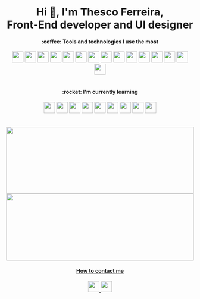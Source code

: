 ### <h1 align="center">Hi 👋, I'm Thesco Ferreira, <br> Front-End developer and UI designer</h1> 



 <h4 align="center">:coffee: Tools and technologies I use the most</h4>
 
 <div align="center">
  <img src="https://cdn.jsdelivr.net/gh/devicons/devicon/icons/html5/html5-original.svg" width="30" height"30" /> 
  <img src="https://cdn.jsdelivr.net/gh/devicons/devicon/icons/css3/css3-original.svg" width="30" height40"30" />
  <img src="https://cdn.jsdelivr.net/gh/devicons/devicon/icons/javascript/javascript-original.svg" width="30" height"30" />
  <img src="https://cdn.jsdelivr.net/gh/devicons/devicon/icons/react/react-original.svg" width="30" height"30" />
  <img src="https://cdn.jsdelivr.net/gh/devicons/devicon/icons/nextjs/nextjs-original.svg" width="30" height"30" />
  <img src="https://cdn.jsdelivr.net/gh/devicons/devicon/icons/bootstrap/bootstrap-original.svg" width="30" height"30" />
  <img src="https://cdn.jsdelivr.net/gh/devicons/devicon/icons/git/git-original.svg" width="30" height"30" />
  <img src="https://cdn.jsdelivr.net/gh/devicons/devicon/icons/npm/npm-original-wordmark.svg"  width="30" height"30" />       
  <img src="https://cdn.jsdelivr.net/gh/devicons/devicon/icons/figma/figma-original.svg" width="30" height"30" />
  <img src="https://cdn.jsdelivr.net/gh/devicons/devicon/icons/xd/xd-plain.svg" width="30" height"30" />
  <img src="https://cdn.jsdelivr.net/gh/devicons/devicon/icons/illustrator/illustrator-plain.svg" width="30" height"30" />
  <img src="https://cdn.jsdelivr.net/gh/devicons/devicon/icons/photoshop/photoshop-plain.svg" width="30" height"30" />
  <img src="https://cdn.jsdelivr.net/gh/devicons/devicon/icons/wordpress/wordpress-original.svg" width="30" height"30 />
  <img src="https://cdn.jsdelivr.net/gh/devicons/devicon/icons/woocommerce/woocommerce-original.svg" width="30" height"30" />
  <img src="https://cdn.jsdelivr.net/gh/devicons/devicon/icons/vscode/vscode-original.svg" width="30" height"30" />

 </div>
 
 <br>

 <h4 align="center">:rocket: I'm currently learning</h4>
 
 <div align="center">
  <img src="https://cdn.jsdelivr.net/gh/devicons/devicon/icons/javascript/javascript-original.svg" width="30" height"30" />
  <img src="https://cdn.jsdelivr.net/gh/devicons/devicon/icons/react/react-original.svg" width="30" height"30" />
  <img src="https://cdn.jsdelivr.net/gh/devicons/devicon/icons/nextjs/nextjs-original.svg" width="30" height"30" />
  <img src="https://cdn.jsdelivr.net/gh/devicons/devicon/icons/typescript/typescript-original.svg" width="30" height"30" />
  <img src="https://cdn.jsdelivr.net/gh/devicons/devicon/icons/tailwindcss/tailwindcss-plain.svg" width="30" height"30" />
  <img src="https://cdn.jsdelivr.net/gh/devicons/devicon/icons/graphql/graphql-plain.svg" width="30" height"30" />
  <img src="https://cdn.jsdelivr.net/gh/devicons/devicon/icons/redux/redux-original.svg" width="30" height"30" />
  <img src="https://cdn.jsdelivr.net/gh/devicons/devicon/icons/sass/sass-original.svg" width="30" height"30" />
  <img src="https://cdn.jsdelivr.net/gh/devicons/devicon/icons/postgresql/postgresql-original.svg" width="30" height"30" />
 </div>
 
 
   <br>
    <br>

  <div>
<a href="https://github.com/thescoferreira">
<img width="100%" height="180em" src="https://github-readme-stats.vercel.app/api/top-langs/?username=thescoferreira&layout=compact&langs_count=7&theme=dracula"/>
<img width="100%" height="180em" src="https://github-readme-stats.vercel.app/api?username=thescoferreira&show_icons=true&theme=dracula&include_all_commits=true&count_private=true"/>
</div>
  
   
 <h4 align="center">How to contact me</h4>
 <div align="center">
  <a href="https://www.linkedin.com/in/thesco-ferreira-9b8931b8/" target="_blank"><img src="https://cdn.jsdelivr.net/gh/devicons/devicon/icons/linkedin/linkedin-original.svg"  width="30" height"30" />
  <a href="https://www.facebook.com/thescof/" target="_blank"><img src="https://cdn.jsdelivr.net/gh/devicons/devicon/icons/facebook/facebook-original.svg"  width="30" height"30" />
</a>
 </div>


<!--Here are some ideas to get you started:

- 🔭 I’m currently working on ...
- 🌱 I’m currently learning ...
- 👯 I’m looking to collaborate on ...
- 🤔 I’m looking for help with ...
- 💬 Ask me about ...
- 📫 How to reach me: ...
- 😄 Pronouns: ...
- ⚡ Fun fact: ...

